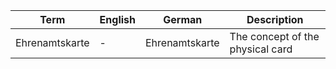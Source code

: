 |Term|English|German|Description|
|---|---|---|---|
|Ehrenamtskarte|-|Ehrenamtskarte|The concept of the physical card|
